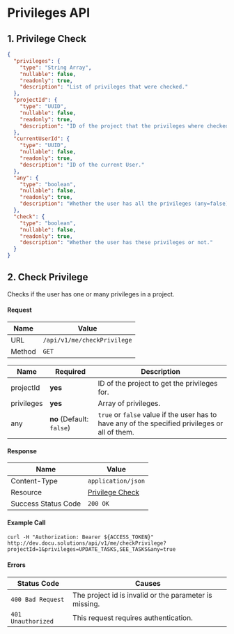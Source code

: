 # Privileges API

## 1. Privilege Check
```json
{
  "privileges": {
    "type": "String Array",
    "nullable": false,
    "readonly": true,
    "description": "List of privileges that were checked."
  },
  "projectId": {
    "type": "UUID",
    "nullable": false,
    "readonly": true,
    "description": "ID of the project that the privileges where checked against."
  },
  "currentUserId": {
    "type": "UUID",
    "nullable": false,
    "readonly": true,
    "description": "ID of the current User."
  },
  "any": {
    "type": "boolean",
    "nullable": false,
    "readonly": true,
    "description": "Whether the user has all the privileges (any=false) or at least one (any=true)."
  },
  "check": {
    "type": "boolean",
    "nullable": false,
    "readonly": true,
    "description": "Whether the user has these privileges or not."
  }
}
```

## 2. Check Privilege
Checks if the user has one or many privileges in a project.

#### Request
| Name | Value |
| -------- | ------- |
| URL | `/api/v1/me/checkPrivilege` |
| Method | `GET` |

| Name | Required | Description |
| -------- | ------------ | --------------- |
| projectId | **yes** | ID of the project to get the privileges for. |
| privileges | **yes** | Array of privileges. |
| any | **no** (Default: `false`) | `true` or `false` value if the user has to have any of the specified privileges or all of them. |

#### Response
| Name | Value |
| -------- | ------- |
| Content-Type | `application/json` |
| Resource | [Privilege Check](#1-privilege-check) |
| Success Status Code | `200 OK` |

#### Example Call
`curl -H "Authorization: Bearer ${ACCESS_TOKEN}" http://dev.docu.solutions/api/v1/me/checkPrivilege?projectId=1&privileges=UPDATE_TASKS,SEE_TASKS&any=true`

#### Errors
| Status Code | Causes |
| ---------------- | --------- |
| `400 Bad Request` | The project id is invalid or the parameter is missing. |
| `401 Unauthorized` | This request requires authentication. |
